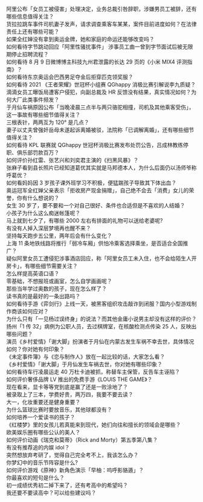 阿里公布「女员工被侵害」处理决定，业务总裁引咎辞职，涉嫌男员工被辞，还有哪些信息值得关注？  
货拉拉跳车事件司机妻子发声，请求调查乘客车某某，案件目前进度如何？在法律责任上还有哪些可能？  
如果全红婵没有拿到奥运金牌，她和家庭的命运还能够改变吗？  
如何看待字节跳动回应「阿里性骚扰事件」 涉事员工曲一曾到字节面试后被无限期停止招聘流程？  
如何看待 8 月 9 日微博博主科技九州君泄露的长达 29 页的《小米 MIX4 评测指南》？  
如何看待东京奥运会巴西男足夺金后拒穿匹克领奖服？  
如何看待 2021 《王者荣耀》世冠杯小组赛 QGhappy 消极比赛引解说李九质疑？  
滴滴女员工曝饭局遭客户侵犯，向副总裁及 HR 反馈没有结果，真实情况如何？为何大厂此类事件频发？  
于月仙车祸原因公布「当晚凌晨三点半与两只骆驼相撞，司机及其他乘客受伤」，这一事故有哪些细节值得关注？  
三根表针，两两互为 120° 是几点？  
妻子以丈夫曾强奸岳母未遂起诉离婚被驳，法院称「已调解离婚」，还有哪些细节值得关注？  
如何看待 KPL 联赛就 QGhappy 世冠杯消极比赛发布处罚公告，吕成林教练停职、俱乐部罚款百万？  
如何评价孙红雷、张艺兴和刘奕君主演的《扫黑风暴》？  
张麻子看到县长照片已经知道葛优其实就是马邦德本人，为什么后面仍以汤师爷称呼葛优？  
如何看妈妈因 3 岁孩子课外班学习不积极，便猛踹孩子导致其下体出血？  
奥运冠军全红婵父亲表示「拒收房产现金捐赠」，自己绝不会去「消费」女儿的荣誉，你有什么想说的？  
女生 30 岁了，要不要和一个对自己很好、条件也合适但是不喜欢的人结婚？  
小孩子为什么这么痴迷帐篷呢？  
马上就到七夕了，有哪些 2000 左右有排面的礼物可以送给老婆呢?  
有没有人掉入深层梦境再也醒不来？  
坚持每天跑步五公里，两年后会有什么变化？  
上海 11 条地铁线路将推行「弱冷车厢」供怕冷乘客选择乘坐，是否适合全国推广？  
疑似阿里女员工遭侵犯涉事酒店回应，称「阿里女员工未入住，也不会给陌生人开房卡」，有哪些细节需要关注？  
怎么样提高英语口语？  
零基础，不想报班或画室，怎么自学画画呢？  
那些当年学过奥数的孩子，现在怎么样了？  
读书真的是最好的一条出路吗？  
如何看待手游《弈剑行》上线一天，被黑客组织攻击敲诈到闭服？国内小型游戏制作商该如何应对？  
为什么只有「一见杨过误终身」的说法？而其他金庸小说男主却没有这样的评价？  
扬州「1 传 32」病例为公职人员，去过棋牌室，在核酸检测点传染 25 人，反映出哪些问题？  
演员《乡村爱情》「谢大脚」扮演者于月仙在内蒙古发生车祸不幸去世，具体情况如何？你对她有何印象？  
《未定事件簿》与《恋与制作人》放在一起比较的话，大家怎么看？  
《乡村爱情》「谢大脚」于月仙发生车祸去世，你对她有哪些印象？  
如何看待车行凌晨运走 40 万杜卡迪被抓，称替车主保管，反告车主诬陷？  
如何评价奢侈品牌 LV 推出的免费手游《LOUIS THE GAME》？  
现在看来，显卡等等党到底是赢了还是一败涂地了？  
被录取上了三本，学费好贵，两万四，我要不要去读？  
大一，化妆重要还是健身重要？  
为什么篮球比赛时要放音乐，其他球都没有？  
如何培养一个爱读书的孩子？  
《红楼梦》里的女孩儿若真能来到现代，她们向往和擅长的领域会是哪些？  
欧美娱乐圈有哪些公认的美人？  
如何评价动画《瑞克和莫蒂》（Rick and Morty）第五季第八集？  
有没有推荐追的内娱 idol？  
突然想放弃考研了，觉得自己完全考不上，我该怎么办？  
你梦幻中的音乐节阵容是什么?  
如何评价游戏《原神》新角色演示「早柚：呜呼影貉遁」？  
你最喜欢的短句是什么？  
初一成绩优秀初二掉下来了，还有考高中的希望吗？  
我还要不要读高中？可以给些建议吗？  
